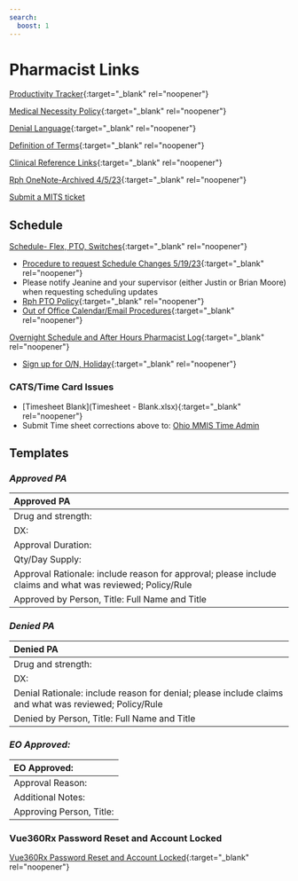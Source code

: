 ```yaml
---
search:
  boost: 1
---
```


# Pharmacist Links

[Productivity Tracker](https://mygainwell-my.sharepoint.com.mcas.ms/:x:/r/personal/christopher_nguyen_gainwelltechnologies_com/_layouts/15/guestaccess.aspx?e=KxvSYp&share=EckFdrT0BkRAhBGjD_rxzP0BeNvjg33BlhiZ8UUpkkUv4Q){:target="_blank" rel="noopener"}

[Medical Necessity Policy](https://mygainwell-my.sharepoint.com/:b:/r/personal/christopher_nguyen_gainwelltechnologies_com/Documents/Evergreen/Emails/Medical%20Necessity_OH%20SPBM_Policy_V3.0.pdf?csf=1&web=1&e=11vWKM){:target="_blank" rel="noopener"}

[Denial Language](https://mygainwell-my.sharepoint.com.mcas.ms/:w:/r/personal/rachel_carpenter_gainwelltechnologies_com/_layouts/15/Doc.aspx?sourcedoc=%7Be78364d9-082c-41c5-9902-8f8ac94900ed%7D&action=view&wdAccPdf=0&wdparaid=50524F51){:target="_blank" rel="noopener"}

[Definition of Terms](https://mygainwell-my.sharepoint.com/:x:/r/personal/christopher_nguyen_gainwelltechnologies_com/Documents/Evergreen/Emails/Definition%20of%20Terms%209212022.xlsx?d=waae4289a6a67484b93664250c2c284f0&csf=1&web=1&e=8q6A3o){:target="_blank" rel="noopener"}

[Clinical Reference Links](https://mygainwell-my.sharepoint.com/:w:/r/personal/christopher_nguyen_gainwelltechnologies_com/Documents/Evergreen/Emails/Links.docx?d=wd3bd579a9b654a4da6c4ae55412c76ce&csf=1&web=1&e=ywdTAI){:target="_blank" rel="noopener"}

[Rph OneNote-Archived 4/5/23](https://mygainwell-my.sharepoint.com/:o:/g/personal/christopher_nguyen_gainwelltechnologies_com/Euu4s0RdHjNDnupPpsfuIxsB6NBnxIjQFsNpvED0RqeMzw?e=HR4d0o){:target="_blank" rel="noopener"}

<a href="mailto:ohio_mits_servicedesk@gainwelltechnologies.com?cc=cassandra.roach@gainwelltechnologies.com;justin.collingwood@gainwelltechnologies.com;brian.moore@gainwelltechnologies.com;amanda.jennings@gainwelltechnologies.com;david.hartzell@gainwelltechnologies.com;anil.marini@gainwelltechnologies.com;chad.m.rogers@gainwelltechnologies.com;melissa.rutledge@gainwelltechnologies.com;OHSupervisorsandSr.Techs@mygainwell.onmicrosoft.com;OHSPBMPAPharmacist@mygainwell.onmicrosoft.com&body=Application/System Affected:%0D%0A%0D%0AApproximate time the issue started/noticed:%0D%0A%0D%0ANumber of Users Affected:%0D%0A%0D%0AWhat steps were taken when the error occurred:%0D%0A%0D%0AProvide screenshots below: ">Submit a MITS ticket</a>

## Schedule

[Schedule- Flex, PTO, Switches](https://mygainwell-my.sharepoint.com.mcas.ms/:x:/g/personal/jeanine_heedles_gainwelltechnologies_com/ESETEoJ3IXJEruWcatNK-UMBRqV7it4INq0VlYqE4ObSxQ?ovuser=c663f89c-ef9b-418f-bd3d-41e46c0ce068%2Cjeanine.heedles%40gainwelltechnologies.com&clickparams=eyJBcHBOYW1lIjoiVGVhbXMtRGVza3RvcCIsIkFwcFZlcnNpb24iOiIyNy8yMzA0MDIwMjcwNSIsIkhhc0ZlZGVyYXRlZFVzZXIiOmZhbHNlfQ%3D%3D){:target="_blank" rel="noopener"}

- [Procedure to request Schedule Changes 5/19/23](https://mygainwell-my.sharepoint.com/:u:/r/personal/christopher_nguyen_gainwelltechnologies_com/Documents/Evergreen/Emails/__IMPORTANT%20-%20PLEASE%20READ%20__%20ALL%20PTO%20REQUESTS.msg?csf=1&web=1&e=ib8Rvz){:target="_blank" rel="noopener"}
- Please notify Jeanine and your supervisor (either Justin or Brian Moore) when requesting scheduling updates
- [Rph PTO Policy](https://mygainwell.sharepoint.com.mcas.ms/sites/dept-hr/Shared%20Documents/Forms/AllItems.aspx?id=%2Fsites%2Fdept%2Dhr%2FShared%20Documents%2FTime%20Off%2FGainwell%20US%20%2D%20Flexible%20Vacation%20Policy%202023%2Epdf&parent=%2Fsites%2Fdept%2Dhr%2FShared%20Documents%2FTime%20Off){:target="_blank" rel="noopener"}
- [Out of Office Calendar/Email Procedures](https://special-spoon-f542dccd.pages.github.io/Pharmacist%20Reference%20Guide/Policy%20and%20Procedures/ooo/?h=ooo){:target="_blank" rel="noopener"}


[Overnight Schedule and After Hours Pharmacist Log](https://mygainwell-my.sharepoint.com.mcas.ms/:x:/r/personal/justin_collingwood_gainwelltechnologies_com/_layouts/15/Doc.aspx?sourcedoc=%7B73FCF431-8AD6-4200-AABD-7CEC536F211D%7D&file=Copy%20of%20After%20Hours%20Pharmacist%20Log_FINALcopy.xlsx&action=default&mobileredirect=true&cid=9f42f43b-4f3d-4a4e-8181-526c01a0bb91){:target="_blank" rel="noopener"}

- [Sign up for O/N, Holiday](https://mygainwell-my.sharepoint.com.mcas.ms/:x:/g/personal/christopher_nguyen_gainwelltechnologies_com/EVsbwDWlIg5KsDj-gR8UjkgBV4QYb9AUI5B8Jlbpk7SjeA?e=4%3AXMs5Gp&at=9&CID=5CCE8570-00ED-4C3F-A4B0-109F1B77EA06&wdLOR=c56C50853-6098-4DA1-AE17-FC1333C71951){:target="_blank" rel="noopener"}

### CATS/Time Card Issues

- [Timesheet Blank](Timesheet - Blank.xlsx){:target="_blank" rel="noopener"}
- Submit Time sheet corrections above to: <a href="mailto:Ohio_MMIS_Time_Admin@gainwelltechnologies.com">Ohio MMIS Time Admin </a>

  


## Templates
### ***Approved PA***                    
| Approved PA                   |
|:-------------------------------|
| Drug and strength:| 
| DX:|
| Approval Duration:|
| Qty/Day Supply:|
| Approval Rationale: include reason for approval; please include claims and what was reviewed; Policy/Rule|
| Approved by Person, Title: Full Name and Title|

### ***Denied PA***                  
| Denied PA                   |
|:-------------------------------|
| Drug and strength:| 
| DX:|
| Denial Rationale: include reason for denial; please include claims and what was reviewed; Policy/Rule|
| Denied by Person, Title: Full Name and Title|

### ***EO Approved:***
| EO Approved:    |
|:-------------------------------|
| Approval Reason: |
| Additional Notes: |
| Approving Person, Title: |

### Vue360Rx Password Reset and Account Locked

[Vue360Rx Password Reset and Account Locked](https://gpr.slhcare.com:8889/){:target="_blank" rel="noopener"}

